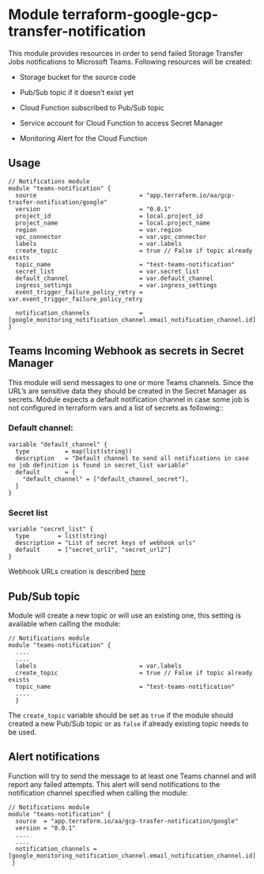 # Module terraform-google-gcp-transfer-notification

This module provides resources in order to send failed Storage Transfer Jobs notifications to Microsoft Teams. Following resources will be created:

- Storage bucket for the source code

- Pub/Sub topic if it doesn’t exist yet

- Cloud Function subscribed to Pub/Sub topic

- Service account for Cloud Function to access Secret Manager

- Monitoring Alert for the Cloud Function

## Usage

```
// Notifications module
module "teams-notification" {
  source                             = "app.terraform.io/aa/gcp-trasfer-notification/google"
  version                            = "0.0.1"
  project_id                         = local.project_id
  project_name                       = local.project_name
  region                             = var.region
  vpc_connector                      = var.vpc_connector
  labels                             = var.labels
  create_topic                       = true // False if topic already exists
  topic_name                         = "test-teams-notification"
  secret_list                        = var.secret_list
  default_channel                    = var.default_channel
  ingress_settings                   = var.ingress_settings
  event_trigger_failure_policy_retry = var.event_trigger_failure_policy_retry

  notification_channels              = [google_monitoring_notification_channel.email_notification_channel.id]
}
```

## Teams Incoming Webhook as secrets in Secret Manager

This module will send messages to one or more Teams channels. Since the URL’s are sensitive data they should be created in the Secret Manager as secrets. Module expects a default notification channel in case some job is not configured in terraform vars and a list of secrets as following::

### Default channel:

```
variable "default_channel" {
  type          = map(list(string))
  description   = "Default channel to send all notifications in case no job definition is found in secret_list variable"
  default       = {
    "default_channel" = ["default_channel_secret"],
  }
}
```

### Secret list

```
variable "secret_list" {
  type        = list(string)
  description = "List of secret keys of webhook urls"
  default     = ["secret_url1", "secret_url2"]
}
```

Webhook URLs creation is described [here](https://docs.microsoft.com/en-us/microsoftteams/platform/webhooks-and-connectors/how-to/add-incoming-webhook)

## Pub/Sub topic

Module will create a new topic or will use an existing one, this setting is available when calling the module:

```
// Notifications module
module "teams-notification" {
  ....
  ....
  labels                             = var.labels
  create_topic                       = true // False if topic already exists
  topic_name                         = "test-teams-notification"
  ....
  }
```

The `create_topic` variable should be set as `true` if the module should created a new Pub/Sub topic or as `false` if already existing topic needs to be used.

## Alert notifications

Function will try to send the message to at least one Teams channel and will report any failed attempts. This alert will send notifications to the notification channel specified when calling the module:

```
// Notifications module
module "teams-notification" {
  source  = "app.terraform.io/aa/gcp-trasfer-notification/google"
  version = "0.0.1"
  ....
  ....
  notification_channels = [google_monitoring_notification_channel.email_notification_channel.id]
 }
```

